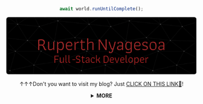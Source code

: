 <div align="center">
  
```javascript
await world.runUntilComplete();
```
  
</div>

<div align="center">

[![Ruperth Nyagesoa - Software Engineer](/assets/github-header-image%20(3).png)](https://pathsonthego.vercel.app)

↑↑↑Don't you want to visit my blog? Just [CLICK ON THIS LINK🔗](https://pathsonthego.vercel.app/)!

</div>

<details>
<summary align="center"> <b> MORE </b> </summary>

- 🌱 I’m currently learning.
- 📫 How to reach me: (ruperthnyagesoa@gmail.com)
- 📡 I live in Kenya.
- 💭 Hope to: `0 Warning(s),0 Error(s)`

</details>
